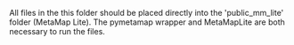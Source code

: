
All files in the this folder should be placed directly into the 'public_mm_lite' folder (MetaMap Lite). The pymetamap wrapper and MetaMapLite are both necessary to run the files. 
